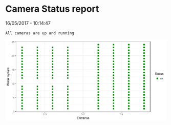 Camera Status report
================
16/05/2017 - 10:14:47

    All cameras are up and running

![](camreport_files/figure-markdown_github/unnamed-chunk-2-1.png)
